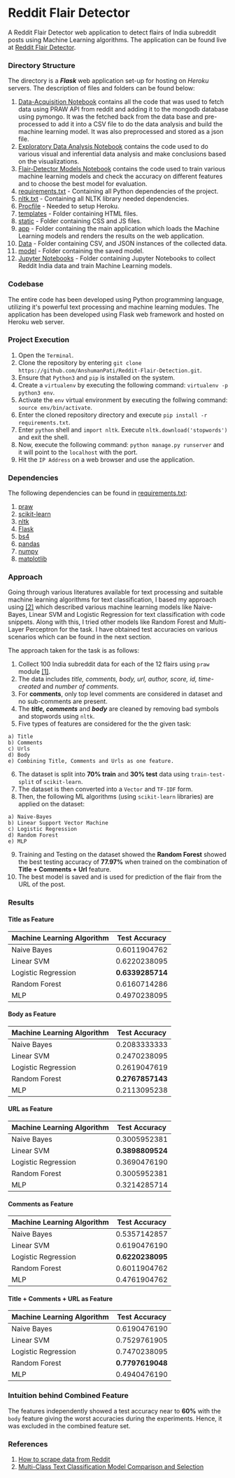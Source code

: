 # Reddit Flair Detector

A Reddit Flair Detector web application to detect flairs of India subreddit posts using Machine Learning algorithms. The application can be found live at [Reddit Flair Detector](https://flair-detector-anshumanpati.herokuapp.com).

### Directory Structure

The directory is a ***Flask*** web application set-up for hosting on *Heroku* servers. The description of files and folders can be found below:
 1. [Data-Acquisition Notebook](https://github.com/AnshumanPati/Reddit-Flair-Detection/tree/master/Jupyter%20Notebooks/reddit_data_collection.ipynb) contains all the code that was used to fetch data using PRAW API from reddit and adding it to the mongodb database using pymongo. It was the fetched back from the data base and pre-processed to add it into a CSV file to do the data analysis and build the machine learning model. It was also preprocessed and stored as a json file.
 2. [Exploratory Data Analysis Notebook](https://github.com/AnshumanPati/Reddit-Flair-Detection/tree/master/Jupyter%20Notebooks/exploratory_data_analysis.ipynb) contains the code used to do various visual and inferential data analysis and make conclusions based on the visualizations.
  3. [Flair-Detector Models Notebook](https://github.com/AnshumanPati/Reddit-Flair-Detection/blob/master/Jupyter%20Notebooks/flair_detection_models.ipynb) contains the code used to train various machine learning models and check the accuracy on different features and to choose the best model for evaluation.
  4. [requirements.txt](https://github.com/AnshumanPati/Reddit-Flair-Detection/blob/master/requirements.txt) - Containing all Python dependencies of the project.
  5. [nltk.txt](https://github.com/AnshumanPati/Reddit-Flair-Detection/blob/master/nltk.txt) - Containing all NLTK library needed dependencies.
  6. [Procfile](https://github.com/AnshumanPati/Reddit-Flair-Detection/blob/master/app/Procfile) - Needed to setup Heroku.
  7. [templates](https://github.com/AnshumanPati/Reddit-Flair-Detection/tree/master/app/templates) - Folder containing HTML files.
  8. [static](https://github.com/AnshumanPati/Reddit-Flair-Detection/tree/master/app/static) - Folder containing CSS and JS files.
  9. [app](https://github.com/AnshumanPati/Reddit-Flair-Detection/tree/master/app) - Folder containing the main application which loads the Machine Learning models and renders the results on the web application.
  10. [Data](https://github.com/AnshumanPati/Reddit-Flair-Detection/tree/master/Data) - Folder containing CSV, and JSON instances of the collected data.
  11. [model](https://github.com/AnshumanPati/Reddit-Flair-Detection/tree/master/app/model) - Folder containing the saved model.
  12. [Jupyter Notebooks](https://github.com/AnshumanPati/Reddit-Flair-Detection/tree/master/Jupyter%20Notebooks) - Folder containing Jupyter Notebooks to collect Reddit India data and train Machine Learning models.
  
### Codebase

The entire code has been developed using Python programming language, utilizing it's powerful text processing and machine learning modules. The application has been developed using Flask web framework and hosted on Heroku web server.

### Project Execution

  1. Open the `Terminal`.
  2. Clone the repository by entering `git clone https://github.com/AnshumanPati/Reddit-Flair-Detection.git`.
  3. Ensure that `Python3` and `pip` is installed on the system.
  4. Create a `virtualenv` by executing the following command: `virtualenv -p python3 env`.
  5. Activate the `env` virtual environment by executing the follwing command: `source env/bin/activate`.
  6. Enter the cloned repository directory and execute `pip install -r requirements.txt`.
  7. Enter `python` shell and `import nltk`. Execute `nltk.download('stopwords')` and exit the shell.
  8. Now, execute the following command: `python manage.py runserver` and it will point to the `localhost` with the port.
  9. Hit the `IP Address` on a web browser and use the application.
  
### Dependencies

The following dependencies can be found in [requirements.txt](https://github.com/radonys/Reddit-Flair-Detector/blob/master/requirements.txt):

  1. [praw](https://praw.readthedocs.io/en/latest/)
  2. [scikit-learn](https://scikit-learn.org/)
  3. [nltk](https://www.nltk.org/)
  4. [Flask](https://flask.palletsprojects.com/en/1.1.x/)
  5. [bs4](https://pypi.org/project/bs4/)
  6. [pandas](https://pandas.pydata.org/)
  7. [numpy](http://www.numpy.org/)
  8. [matplotlib](https://matplotlib.org/)
  
### Approach

Going through various literatures available for text processing and suitable machine learning algorithms for text classification, I based my approach using [[2]](https://towardsdatascience.com/multi-class-text-classification-model-comparison-and-selection-5eb066197568) which described various machine learning models like Naive-Bayes, Linear SVM and Logistic Regression for text classification with code snippets. Along with this, I tried other models like Random Forest and Multi-Layer Perceptron for the task. I have obtained test accuracies on various scenarios which can be found in the next section.

The approach taken for the task is as follows:

  1. Collect 100 India subreddit data for each of the 12 flairs using `praw` module [[1]](http://www.storybench.org/how-to-scrape-reddit-with-python/).
  2. The data includes *title, comments, body, url, author, score, id, time-created* and *number of comments*.
  3. For **comments**, only top level comments are considered in dataset and no sub-comments are present.
  4. The ***title, comments*** and ***body*** are cleaned by removing bad symbols and stopwords using `nltk`.
  5. Five types of features are considered for the the given task:
    
    a) Title
    b) Comments
    c) Urls
    d) Body
    e) Combining Title, Comments and Urls as one feature.
  6. The dataset is split into **70% train** and **30% test** data using `train-test-split` of `scikit-learn`.
  7. The dataset is then converted into a `Vector` and `TF-IDF` form.
  8. Then, the following ML algorithms (using `scikit-learn` libraries) are applied on the dataset:
    
    a) Naive-Bayes
    b) Linear Support Vector Machine
    c) Logistic Regression
    d) Random Forest
    e) MLP
   9. Training and Testing on the dataset showed the **Random Forest** showed the best testing accuracy of **77.97%** when trained on the combination of **Title + Comments + Url** feature.
   10. The best model is saved and is used for prediction of the flair from the URL of the post.
    
### Results

#### Title as Feature

| Machine Learning Algorithm | Test Accuracy     |
| -------------              |:-----------------:|
| Naive Bayes                | 0.6011904762      |
| Linear SVM                 | 0.6220238095      |
| Logistic Regression        | **0.6339285714**  |
| Random Forest              | 0.6160714286      |
| MLP                        | 0.4970238095      |

#### Body as Feature

| Machine Learning Algorithm | Test Accuracy     |
| -------------              |:-----------------:|
| Naive Bayes                | 0.2083333333      |
| Linear SVM                 | 0.2470238095      |
| Logistic Regression        | 0.2619047619      |
| Random Forest              | **0.2767857143**  |
| MLP                        | 0.2113095238      |

#### URL as Feature

| Machine Learning Algorithm | Test Accuracy     |
| -------------              |:-----------------:|
| Naive Bayes                | 0.3005952381      |
| Linear SVM                 | **0.3898809524**  |
| Logistic Regression        | 0.3690476190      |
| Random Forest              | 0.3005952381      |
| MLP                        | 0.3214285714      |

#### Comments as Feature

| Machine Learning Algorithm | Test Accuracy     |
| -------------              |:-----------------:|
| Naive Bayes                | 0.5357142857      |
| Linear SVM                 | 0.6190476190      |
| Logistic Regression        | **0.6220238095**  |
| Random Forest              | 0.6011904762      |
| MLP                        | 0.4761904762      |

#### Title + Comments + URL as Feature

| Machine Learning Algorithm | Test Accuracy     |
| -------------              |:-----------------:|
| Naive Bayes                | 0.6190476190      |
| Linear SVM                 | 0.7529761905      |
| Logistic Regression        | 0.7470238095      |
| Random Forest              | **0.7797619048**  |
| MLP                        | 0.4940476190      |


### Intuition behind Combined Feature

The features independently showed a test accuracy near to **60%** with the `body` feature giving the worst accuracies during the experiments. Hence, it was excluded in the combined feature set.

### References

1. [How to scrape data from Reddit](http://www.storybench.org/how-to-scrape-reddit-with-python/)
2. [Multi-Class Text Classification Model Comparison and Selection](https://towardsdatascience.com/multi-class-text-classification-model-comparison-and-selection-5eb066197568)
